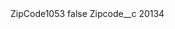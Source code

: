 <?xml version="1.0" encoding="UTF-8"?>
<CustomMetadata xmlns="http://soap.sforce.com/2006/04/metadata" xmlns:xsi="http://www.w3.org/2001/XMLSchema-instance" xmlns:xsd="http://www.w3.org/2001/XMLSchema">
    <label>ZipCode1053</label>
    <protected>false</protected>
    <values>
        <field>Zipcode__c</field>
        <value xsi:type="xsd:string">20134</value>
    </values>
</CustomMetadata>
